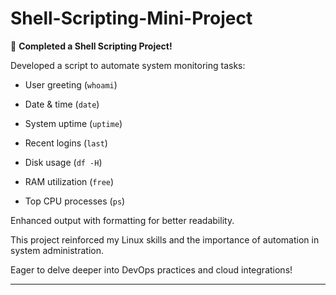 # Shell-Scripting-Mini-Project

🚀 **Completed a Shell Scripting Project!**

Developed a script to automate system monitoring tasks:

* User greeting (`whoami`)

* Date & time (`date`)

* System uptime (`uptime`)

* Recent logins (`last`)

* Disk usage (`df -H`)

* RAM utilization (`free`)

* Top CPU processes (`ps`)

Enhanced output with formatting for better readability.

This project reinforced my Linux skills and the importance of automation in system administration.

Eager to delve deeper into DevOps practices and cloud integrations!

---

